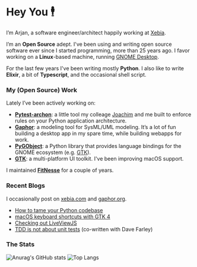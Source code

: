 # Hey You 🕴️

I’m Arjan, a software engineer/architect happily working at [Xebia](https://xebia.com).

I’m an **Open Source** adept. I've been using and writing open source software ever since I started programming, more than 25 years ago. I favor working on a **Linux**-based machine, running [GNOME Desktop](https://gnome.org).

For the last few years I've been writing mostly **Python**. I also like to write **Elixir**, a bit of **Typescript**, and the occasional shell script.

### My (Open Source) Work

Lately I’ve been actively working on:

- **[Pytest-archon](https://github.com/jwbargsten/pytest-archon)**: a little tool my colleage [Joachim](https://github.com/jwbargsten) and me built to enforce rules on your Python application architecture.
- **[Gaphor](https://github.com/gaphor/gaphor)**: a modeling tool for SysML/UML modeling. It’s a lot of fun building a desktop app in my spare time, while building webapps for work.
- **[PyGObject](https://gitlab.gnome.org/GNOME/pygobject)**: a Python library that provides language bindings for the GNOME ecosystem (e.g. [GTK](https://gtk.org/)).
- **[GTK](https://gitlab.gnome.org/GNOME/gtk)**: a multi-platform UI toolkit. I've been improving macOS support.

I maintained **[FitNesse](https://github.com/fitnesse)** for a couple of years.

### Recent Blogs

I occasionally post on [xebia.com](https://xebia.com/blog/author/amolenaar/) and [gaphor.org](https://gaphor.org/blog/).

- [How to tame your Python codebase](https://xebia.com/blog/how-to-tame-your-python-codebase/)
- [macOS keyboard shortcuts with GTK 4](https://gaphor.org/2022/12/10/gtk4-macos-keybindings/)
- [Checking out LiveViewJS](https://xebia.com/blog/checking-out-liveviewjs/)
- [TDD is not about unit tests](https://xebia.com/blog/tdd-not-unit-tests/) (co-written with Dave Farley)

### The Stats

![Anurag's GitHub stats](https://github-readme-stats.vercel.app/api?username=amolenaar&show_icons=true&hide_title=true)
![Top Langs](https://github-readme-stats.vercel.app/api/top-langs/?username=amolenaar&layout=compact)

<!--
**amolenaar/amolenaar** is a ✨ _special_ ✨ repository because its `README.md` (this file) appears on your GitHub profile.

Here are some ideas to get you started:

- 🔭 I’m currently working on ...
- 🌱 I’m currently learning ...
- 👯 I’m looking to collaborate on ...
- 🤔 I’m looking for help with ...
- 💬 Ask me about ...
- 📫 How to reach me: ...
- 😄 Pronouns: ...
- ⚡ Fun fact: ...
-->
